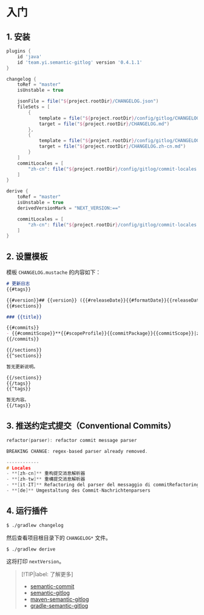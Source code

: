 # 入门

## 1. 安装

```groovy
plugins {
    id 'java'
    id 'team.yi.semantic-gitlog' version '0.4.1.1'
}

changelog {
    toRef = "master"
    isUnstable = true

    jsonFile = file("${project.rootDir}/CHANGELOG.json")
    fileSets = [
        {
            template = file("${project.rootDir}/config/gitlog/CHANGELOG.mustache")
            target = file("${project.rootDir}/CHANGELOG.md")
        },
        {
            template = file("${project.rootDir}/config/gitlog/CHANGELOG.zh-cn.mustache")
            target = file("${project.rootDir}/CHANGELOG.zh-cn.md")
        }
    ]
    commitLocales = [
        "zh-cn": file("${project.rootDir}/config/gitlog/commit-locales.zh-cn.md")
    ]
}

derive {
    toRef = "master"
    isUnstable = true
    derivedVersionMark = "NEXT_VERSION:=="

    commitLocales = [
        "zh-cn": file("${project.rootDir}/config/gitlog/commit-locales.zh-cn.md")
    ]
}
```

## 2. 设置模板

模板 `CHANGELOG.mustache` 的内容如下：

```markdown
# 更新日志
{{#tags}}

{{#version}}## {{version}} ({{#releaseDate}}{{#formatDate}}{{releaseDate}}|yyyy-MM-dd{{/formatDate}}{{/releaseDate}}{{^releaseDate}}{{#formatDate}}{{now}}|yyyy-MM-dd{{/formatDate}}{{/releaseDate}}){{/version}}{{^version}}## {{nextVersion}} (Unreleased, {{#releaseDate}}{{#formatDate}}{{releaseDate}}|yyyy-MM-dd{{/formatDate}}{{/releaseDate}}{{^releaseDate}}{{#formatDate}}{{now}}|yyyy-MM-dd{{/formatDate}}{{/releaseDate}}){{/version}}
{{#sections}}

### {{title}}

{{#commits}}
- {{#commitScope}}**{{#scopeProfile}}{{commitPackage}}{{commitScope}}|zh-cn{{/scopeProfile}}**: {{/commitScope}}{{#localeMap}}{{& zh-cn.subject}}{{/localeMap}}{{^localeMap}}{{& commitSubject}}{{/localeMap}}{{#subjectIssues}} ([#{{id}}]({{url}})){{/subjectIssues}} ([{{hash8}}]({{commitUrl}})){{#hasCloseIssues}}, closes{{#closeIssues}} [#{{id}}]({{url}}){{/closeIssues}}{{/hasCloseIssues}}
{{/commits}}

{{/sections}}
{{^sections}}

暂无更新说明。

{{/sections}}
{{/tags}}
{{^tags}}

暂无内容。
{{/tags}}
```

## 3. 推送约定式提交（Conventional Commits）

````cc
refactor(parser): refactor commit message parser

BREAKING CHANGE: regex-based parser already removed.

------------
# Locales
- **[zh-cn]** 重构提交消息解析器
- **[zh-tw]** 重構提交消息解析器
- **[it-IT]** Refactoring del parser del messaggio di commitRefactoring the commit message parser
- **[de]** Umgestaltung des Commit-Nachrichtenparsers
````

## 4. 运行插件

```bash
$ ./gradlew changelog
```

然后查看项目根目录下的 `CHANGELOG*` 文件。

```bash
$ ./gradlew derive
```

这将打印 `nextVersion`。

> [!TIP|label: 了解更多]
> - [semantic-commit](/zh-cn/semantic-commit)
> - [semantic-gitlog](/zh-cn/semantic-gitlog)
> - [maven-semantic-gitlog](/zh-cn/maven-semantic-gitlog)
> - [gradle-semantic-gitlog](/zh-cn/gradle-semantic-gitlog)
